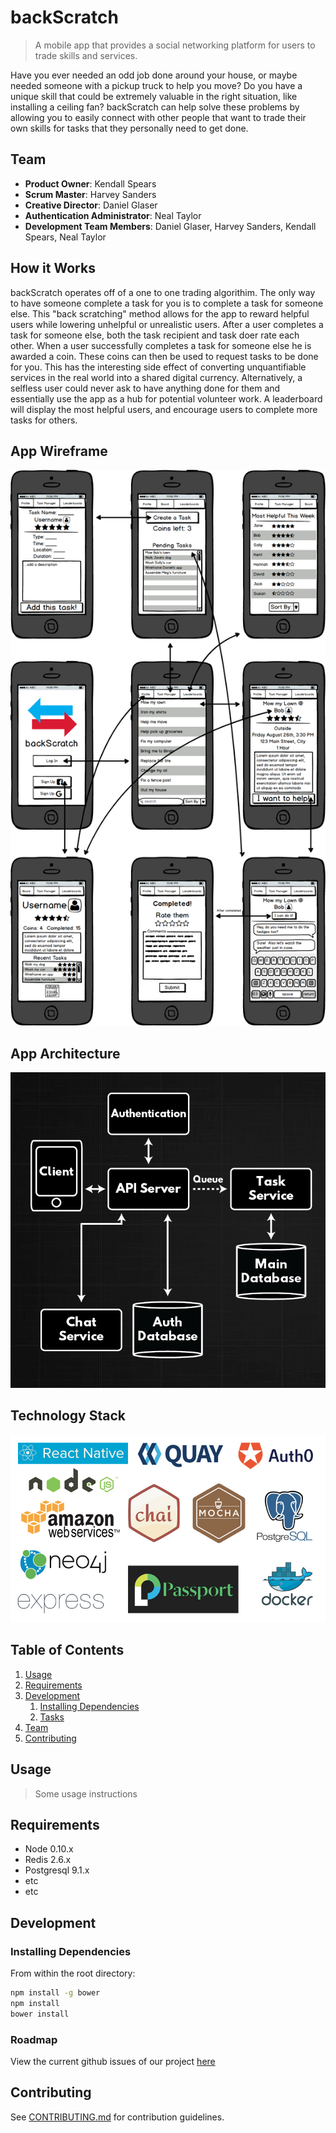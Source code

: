 # backScratch

> A mobile app that provides a social networking platform for users to trade skills and services.

Have you ever needed an odd job done around your house, or maybe needed someone with a pickup truck to help you move?  Do you have a unique skill that could be extremely valuable in the right situation, like installing a ceiling fan?  backScratch can help solve these problems by allowing you to easily connect with other people that want to trade their own skills for tasks that they personally need to get done.

## Team

  - __Product Owner__: Kendall Spears
  - __Scrum Master__: Harvey Sanders
  - __Creative Director__: Daniel Glaser
  - __Authentication Administrator__: Neal Taylor
  - __Development Team Members__: Daniel Glaser, Harvey Sanders, Kendall Spears, Neal Taylor

## How it Works

backScratch operates off of a one to one trading algorithim.  The only way to have someone complete a task for you is to complete a task for someone else.  This "back scratching" method allows for the app to reward helpful users while lowering
unhelpful or unrealistic users.  After a user completes a task for someone else, both the task recipient and task doer rate each other.  When a user successfully completes a task for someone else he is awarded a coin.  These coins can then be used to request tasks to be done for you.  This has the interesting side effect of converting unquantifiable services in the real world into a shared digital currency.  Alternatively, a selfless user could never ask to have anything done for them and essentially use the app as a hub for potential volunteer work.  A leaderboard will display the most helpful users, and encourage users to complete more tasks for others.

## App Wireframe

![logo](images/wireframe.png)

## App Architecture

![logo](images/architecture.png)

## Technology Stack

![logo](images/techs.jpg)

## Table of Contents

1. [Usage](#Usage)
1. [Requirements](#requirements)
1. [Development](#development)
    1. [Installing Dependencies](#installing-dependencies)
    1. [Tasks](#tasks)
1. [Team](#team)
1. [Contributing](#contributing)

## Usage

> Some usage instructions

## Requirements

- Node 0.10.x
- Redis 2.6.x
- Postgresql 9.1.x
- etc
- etc

## Development

### Installing Dependencies

From within the root directory:

```sh
npm install -g bower
npm install
bower install
```

### Roadmap

View the current github issues of our project [here](https://github.com/infinitetoast/backScratcher/issues)

## Contributing

See [CONTRIBUTING.md](CONTRIBUTING.md) for contribution guidelines.

